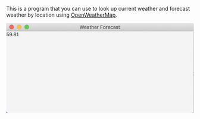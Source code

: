 This is a program that you can use to look up current weather and forecast weather by location using [OpenWeatherMap](https://openweathermap.org/).


![Application Image](screenshots/WeatherApplication.png)